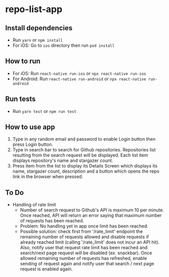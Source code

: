 # repo-list-app

## Install dependencies
- Run `yarn` or `npm install`
- For iOS: Go to `ios` directory then run `pod install`

## How to run
- For iOS: Run `react-native run-ios` or `npx react-native run-ios`
- For Android: Run `react-native run-android` or `npx react-native run-android`

## Run tests
- Run `yarn test` or `npm run test`

## How to use app
1. Type in any random email and password to enable Login button then press Login button.
2. Type in search bar to search for Github repositories. Repositories list resulting from the search request will be displayed. Each list item displays repository's name and stargazer count.
3. Press item from the list to display its Details Screen which displays its name, stargazer count, description and a button which opens the repo link in the browser when pressed.

## To Do
- Handling of rate limit
  - Number of search request to Github's API is maximum 10 per minute. Once reached, API will return an error saying that maximum number of requests has been reached.
  - Problem: No handling yet in app once limit has been reached.
  - Possible solution: check first from '/rate_limit' endpoint the remaining number of requests allowed and disable requests if already reached limit (calling '/rate_limit' does not incur an API hit). Also, notify user that request rate limit has been reached and search/next page request will be disabled (ex. snackbar). Once allowed remaining number of requests has refreshed, enable sending of request again and notify user that search / next page request is enabled again.
